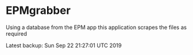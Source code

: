# EPMgrabber
Using a database from the EPM app this application scrapes the files as required


Latest backup: Sun Sep 22 21:27:01 UTC 2019
